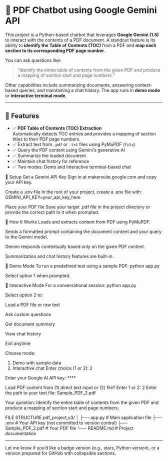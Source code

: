 # 📄 PDF Chatbot using Google Gemini API

This project is a Python-based chatbot that leverages **Google Gemini (1.5)** to interact with the contents of a PDF document. A standout feature is its ability to **identify the Table of Contents (TOC)** from a PDF and **map each section to its corresponding PDF page number**. 

You can ask questions like:

> “Identify the entire table of contents from the given PDF and produce a mapping of section start and page numbers.”

Other capabilities include summarizing documents, answering context-based queries, and maintaining a chat history. The app runs in **demo mode** or **interactive terminal mode**.

---

## 🚀 Features

- ✅ **PDF Table of Contents (TOC) Extraction**  
  Automatically detects TOC entries and provides a mapping of section titles to their PDF page numbers.
- ✅ Extract text from `.pdf` or `.txt` files using PyMuPDF (`fitz`)
- ✅ Query the PDF content using Gemini's generative AI
- ✅ Summarize the loaded document
- ✅ Maintain chat history for reference
- ✅ Two modes: Demo and Interactive terminal-based chat


🔑 Setup
Get a Gemini API Key
Sign in at makersuite.google.com and copy your API key.

Create a .env file
In the root of your project, create a .env file with:
GEMINI_API_KEY=your_api_key_here

Place your PDF file
Save your target .pdf file in the project directory or provide the correct path to it when prompted.


🧠 How It Works
Loads and extracts content from PDF using PyMuPDF.

Sends a formatted prompt containing the document content and your query to the Gemini model.

Gemini responds contextually based only on the given PDF content.

Summarization and chat history features are built-in.

🧪 Demo Mode
To run a predefined test using a sample PDF:
python app.py

Select option 1 when prompted.


💬 Interactive Mode
For a conversational session:
python app.py

Select option 2 to:

Load a PDF file or raw text

Ask custom questions

Get document summary

View chat history

Exit anytime


Choose mode:
1. Demo with sample data
2. Interactive chat
Enter choice (1 or 2): 2

Enter your Google AI API key: ****

Load PDF content from (1) direct text input or (2) file? Enter 1 or 2: 2
Enter the path to your text file: Sample_PDF_2.pdf

Your question: Identify the entire table of contents from the given PDF and produce a mapping of section start and page numbers.


FILE STRUCTURE
pdf_project_v3/
│
├── app.py             # Main application file
├── .env               # Your API key (not committed to version control)
├── Sample_PDF_2.pdf   # Your PDF file
└── README.md          # Project documentation


---

Let me know if you’d like a badge version (e.g., stars, Python version), or a version prepared for GitHub with collapsible sections.
